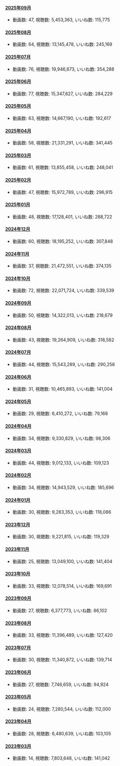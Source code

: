 #### [2025年09月](videos/202509 "wikilink")

-   動画数: 47, 視聴数: 5,453,363, いいね数: 115,775

#### [2025年08月](videos/202508 "wikilink")

-   動画数: 64, 視聴数: 13,145,478, いいね数: 245,169

#### [2025年07月](videos/202507 "wikilink")

-   動画数: 76, 視聴数: 19,946,673, いいね数: 354,288

#### [2025年06月](videos/202506 "wikilink")

-   動画数: 77, 視聴数: 15,347,627, いいね数: 284,229

#### [2025年05月](videos/202505 "wikilink")

-   動画数: 63, 視聴数: 14,667,190, いいね数: 192,617

#### [2025年04月](videos/202504 "wikilink")

-   動画数: 58, 視聴数: 21,331,291, いいね数: 341,445

#### [2025年03月](videos/202503 "wikilink")

-   動画数: 61, 視聴数: 13,855,458, いいね数: 248,041

#### [2025年02月](videos/202502 "wikilink")

-   動画数: 47, 視聴数: 15,972,789, いいね数: 296,915

#### [2025年01月](videos/202501 "wikilink")

-   動画数: 48, 視聴数: 17,128,401, いいね数: 288,722

#### [2024年12月](videos/202412 "wikilink")

-   動画数: 60, 視聴数: 18,195,252, いいね数: 307,848

#### [2024年11月](videos/202411 "wikilink")

-   動画数: 37, 視聴数: 21,472,551, いいね数: 374,135

#### [2024年10月](videos/202410 "wikilink")

-   動画数: 72, 視聴数: 22,071,724, いいね数: 339,539

#### [2024年09月](videos/202409 "wikilink")

-   動画数: 50, 視聴数: 14,322,013, いいね数: 218,679

#### [2024年08月](videos/202408 "wikilink")

-   動画数: 43, 視聴数: 19,264,909, いいね数: 318,582

#### [2024年07月](videos/202407 "wikilink")

-   動画数: 44, 視聴数: 15,543,289, いいね数: 290,256

#### [2024年06月](videos/202406 "wikilink")

-   動画数: 31, 視聴数: 10,465,893, いいね数: 141,004

#### [2024年05月](videos/202405 "wikilink")

-   動画数: 29, 視聴数: 6,410,272, いいね数: 79,168

#### [2024年04月](videos/202404 "wikilink")

-   動画数: 34, 視聴数: 9,330,829, いいね数: 98,306

#### [2024年03月](videos/202403 "wikilink")

-   動画数: 44, 視聴数: 9,012,133, いいね数: 109,123

#### [2024年02月](videos/202402 "wikilink")

-   動画数: 34, 視聴数: 14,943,529, いいね数: 185,696

#### [2024年01月](videos/202401 "wikilink")

-   動画数: 30, 視聴数: 9,283,353, いいね数: 118,086

#### [2023年12月](videos/202312 "wikilink")

-   動画数: 30, 視聴数: 9,221,815, いいね数: 119,329

#### [2023年11月](videos/202311 "wikilink")

-   動画数: 25, 視聴数: 13,049,100, いいね数: 141,404

#### [2023年10月](videos/202310 "wikilink")

-   動画数: 33, 視聴数: 12,078,514, いいね数: 169,691

#### [2023年09月](videos/202309 "wikilink")

-   動画数: 27, 視聴数: 6,377,773, いいね数: 86,102

#### [2023年08月](videos/202308 "wikilink")

-   動画数: 33, 視聴数: 11,396,489, いいね数: 127,420

#### [2023年07月](videos/202307 "wikilink")

-   動画数: 30, 視聴数: 11,340,872, いいね数: 139,714

#### [2023年06月](videos/202306 "wikilink")

-   動画数: 27, 視聴数: 7,746,659, いいね数: 94,924

#### [2023年05月](videos/202305 "wikilink")

-   動画数: 24, 視聴数: 7,280,544, いいね数: 112,000

#### [2023年04月](videos/202304 "wikilink")

-   動画数: 28, 視聴数: 6,480,639, いいね数: 103,105

#### [2023年03月](videos/202303 "wikilink")

-   動画数: 14, 視聴数: 7,803,648, いいね数: 141,042

